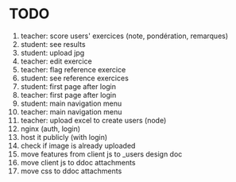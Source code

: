 # TODO

1. teacher: score users' exercices (note, pondération, remarques)
1. student: see results
1. student: upload jpg
1. teacher: edit exercice
1. teacher: flag reference exercice
1. student: see reference exercices
1. student: first page after login
1. teacher: first page after login
1. student: main navigation menu
1. teacher: main navigation menu
1. teacher: upload excel to create users (node)
1. nginx (auth, login)
1. host it publicly (with login)
1. check if image is already uploaded
1. move features from client js to _users design doc
1. move client js to ddoc attachments
1. move css to ddoc attachments
